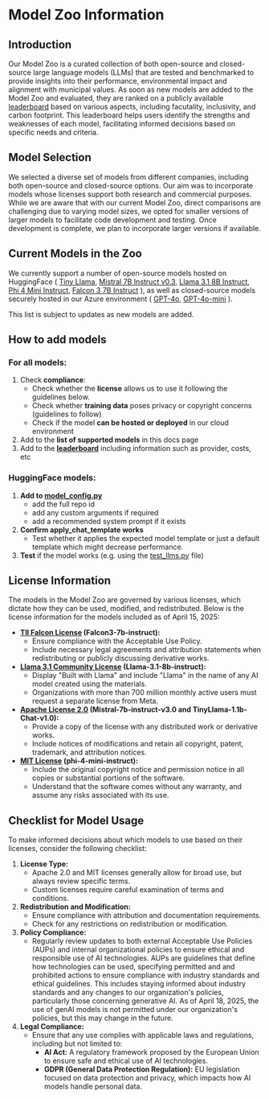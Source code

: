 Model Zoo Information
=====================

Introduction
------------

Our Model Zoo is a curated collection of both open-source and closed-source large language models (LLMs) that are tested and benchmarked
to provide insights into their performance, environmental impact and alignment with municipal values.
As soon as new models are added to the Model Zoo and evaluated, they are ranked on a publicly available [leaderboard](https://amsterdam.github.io/grip-on-llms)
based on various aspects, including facutality, inclusivity, and carbon footprint.
This leaderboard helps users identify the strengths and weaknesses of each model, facilitating informed decisions based on specific needs and criteria.

Model Selection
---------------

We selected a diverse set of models from different companies, including both open-source and closed-source options. Our aim was to incorporate models whose licenses support both research and commercial purposes. While we are aware that with our current Model Zoo, direct comparisons are challenging due to varying model sizes, we opted for smaller versions of larger models to facilitate code development and testing. Once development is complete, we plan to incorporate larger versions if available.

Current Models in the Zoo
-------------------------

We currently support a number of open-source models hosted on HuggingFace (
[Tiny Llama](https://huggingface.co/TinyLlama/TinyLlama-1.1B-Chat-v1.0),
[Mistral 7B Instruct v0.3](https://huggingface.co/mistralai/Mistral-7B-Instruct-v0.3),
[Llama 3.1 8B Instruct](https://huggingface.co/meta-llama/Llama-3.1-8B-Instruct),
[Phi 4 Mini Instruct](https://huggingface.co/microsoft/Phi-4-mini-instruct),
[Falcon 3 7B Instruct](https://huggingface.co/tiiuae/Falcon3-7B-Instruct)
), as well as closed-source models securely hosted in our Azure environment (
[GPT-4o](https://openai.com/index/hello-gpt-4o/), 
[GPT-4o-mini](https://openai.com/index/gpt-4o-mini-advancing-cost-efficient-intelligence/)
).

This list is subject to updates as new models are added.


How to add models
-----------------
### For all models:
1. Check **compliance**:
   * Check whether the **license** allows us to use it following the guidelines below.
   * Check whether **training data** poses privacy or copyright concerns (guidelines to follow)
   * Check if the model **can be hosted or deployed** in our cloud environment
2. Add to the **list of supported models** in this docs page
3. Add to the **[leaderboard](/llm-eval-website/_data/models.json)** including information such as provider, costs, etc

### HuggingFace models:
1. **Add to [model_config.py](/llm_eval/language_models/llms/llm_config.py)**
   * add the full repo id
   * add any custom arguments if required
   * add a recommended system prompt if it exists
2. **Confirm apply_chat_template works**
   * Test whether it applies the expected model template or just a default template which might decrease performance.
3. **Test** if the model works (e.g. using the [test_llms.py](/tests/test_llms.py) file)


License Information
-------------------

The models in the Model Zoo are governed by various licenses, which dictate how they can be used, modified, and redistributed. Below is the license information for the models included as of April 15, 2025:

*   **[TII Falcon License](https://falconllm.tii.ae/falcon-terms-and-conditions.html) (Falcon3-7b-instruct):**
    *   Ensure compliance with the Acceptable Use Policy.
    *   Include necessary legal agreements and attribution statements when redistributing or publicly discussing derivative works.
*   **[Llama 3.1 Community License](https://huggingface.co/meta-llama/Llama-3.1-70B-Instruct/blob/main/LICENSE) (Llama-3.1-8b-instruct):**
    *   Display "Built with Llama" and include "Llama" in the name of any AI model created using the materials.
    *   Organizations with more than 700 million monthly active users must request a separate license from Meta.
*   **[Apache License 2.0](https://huggingface.co/datasets/choosealicense/licenses/blob/main/markdown/apache-2.0.md) (Mistral-7b-instruct-v3.0 and TinyLlama-1.1b-Chat-v1.0):**
    *   Provide a copy of the license with any distributed work or derivative works.
    *   Include notices of modifications and retain all copyright, patent, trademark, and attribution notices.
*   **[MIT License](https://huggingface.co/microsoft/Phi-4-mini-instruct/resolve/main/LICENSE) (phi-4-mini-instruct):**
    *   Include the original copyright notice and permission notice in all copies or substantial portions of the software.
    *   Understand that the software comes without any warranty, and assume any risks associated with its use.

Checklist for Model Usage
-------------------------

To make informed decisions about which models to use based on their licenses, consider the following checklist:
1.  **License Type:**
    *   Apache 2.0 and MIT licenses generally allow for broad use, but always review specific terms.
    *   Custom licenses require careful examination of terms and conditions.
2.  **Redistribution and Modification:**
    *   Ensure compliance with attribution and documentation requirements.
    *   Check for any restrictions on redistribution or modification.
3.  **Policy Compliance:**
    *   Regularly review updates to both external Acceptable Use Policies (AUPs) and internal organizational policies to ensure ethical and responsible use of AI technologies. AUPs are guidelines that define how technologies can be used, specifying permitted and and prohibited actions to ensure compliance with industry standards and ethical guidelines. This includes staying informed about industry standards and any changes to our organization's policies, particularly those concerning generative AI. As of April 18, 2025, the use of genAI models is not permitted under our organization's policies, but this may change in the future.
4.  **Legal Compliance:**
    *   Ensure that any use complies with applicable laws and regulations, including but not limited to:
        - **AI Act:** A regulatory framework proposed by the European Union to ensure safe and ethical use of AI technologies.
        - **GDPR (General Data Protection Regulation):** EU legislation focused on data protection and privacy, which impacts how AI models handle personal data.
